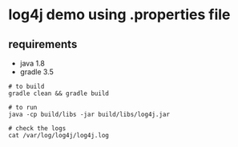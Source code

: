# log4j demo using .properties file

## requirements
- java 1.8
- gradle 3.5

```
# to build
gradle clean && gradle build

# to run
java -cp build/libs -jar build/libs/log4j.jar

# check the logs
cat /var/log/log4j/log4j.log
```